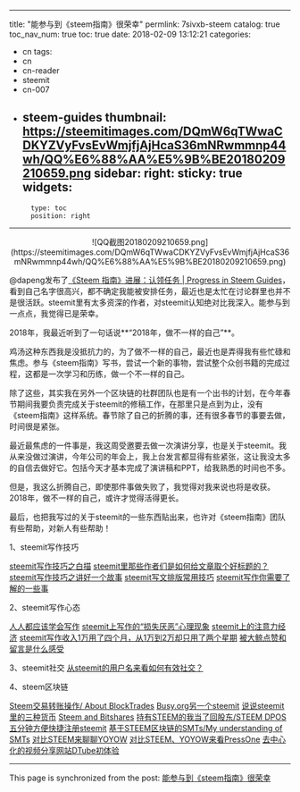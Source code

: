 
---
title: "能参与到《steem指南》很荣幸"
permlink: 7sivxb-steem
catalog: true
toc_nav_num: true
toc: true
date: 2018-02-09 13:12:21
categories:
- cn
tags:
- cn
- cn-reader
- steemit
- cn-007
- steem-guides
thumbnail: https://steemitimages.com/DQmW6qTWwaCDKYZVyFvsEvWmjfjAjHcaS36mNRwmmnp44wh/QQ%E6%88%AA%E5%9B%BE20180209210659.png
sidebar:
    right:
        sticky: true
widgets:
    -
        type: toc
        position: right
---


<center>![QQ截图20180209210659.png](https://steemitimages.com/DQmW6qTWwaCDKYZVyFvsEvWmjfjAjHcaS36mNRwmmnp44wh/QQ%E6%88%AA%E5%9B%BE20180209210659.png)</center>

@dapeng发布了[《Steem 指南》进展：认领任务 | Progress in Steem Guides](https://steemit.com/cn/@dapeng/steem-guides-claim-tasks)，看到自己名字很高兴，都不确定我能被安排任务，最近也是太忙在讨论群里也并不是很活跃。steemit里有太多资深的作者，对steemit认知绝对比我深入。能参与到一点点，我觉得已是荣幸。

2018年，我最近听到了一句话说**“2018年，做不一样的自己”**。

鸡汤这种东西我是没抵抗力的，为了做不一样的自己，最近也是弄得我有些忙碌和焦虑。参与《steem指南》写书，尝试一个新的事物，尝试整个众创书籍的完成过程，这都是一次学习和历练，做一个不一样的自己。

除了这些，其实我在另外一个区块链的社群团队也是有一个出书的计划，在今年春节期间我要负责完成关于steemit的修稿工作，在那里只是点到为止，没有《steem指南》这样系统。春节除了自己的折腾的事，还有很多春节的事要去做，时间很是紧张。

最近最焦虑的一件事是，我这周受邀要去做一次演讲分享，也是关于steemit。我从来没做过演讲，今年公司的年会上，我上台发言都显得有些紧张，这让我没太多的自信去做好它。包括今天才基本完成了演讲稿和PPT，给我熟悉的时间也不多。

但是，我这么折腾自己，即使那件事做失败了，我觉得对我来说也将是收获。2018年，做不一样的自己，或许才觉得活得更长。

最后，也把我写过的关于steemit的一些东西贴出来，也许对《steem指南》团队有些帮助，对新人有些帮助！

1、steemit写作技巧

[steemit写作技巧之白描](https://steemit.com/cn/@yellowbird/3whpem)
[steemit里那些作者们是如何给文章取个好标题的？](https://steemit.com/cn/@yellowbird/tkrqo-steemit)
[steemit写作技巧之讲好一个故事](https://steemit.com/cn/@yellowbird/5w3vc3)
[steemit写文排版常用技巧](https://steemit.com/cn/@yellowbird/3aeewa-steemit)
[steemit写作你需要了解的一些事](https://steemit.com/cn/@yellowbird/steemit-about-steemit-writing)

2、steemit写作心态

[人人都应该学会写作](https://steemit.com/cn/@yellowbird/7scg15)
[steemit上写作的“损失厌恶”心理现象](https://steemit.com/cn/@yellowbird/3cbscb-steemit)
[steemit上的注意力经济](https://steemit.com/cn/@yellowbird/7dqts1-steemit)
[steemit写作收入1万用了四个月，从1万到2万却只用了两个星期](https://steemit.com/cn/@yellowbird/steemit-1-1-2)
[被大鲸点赞和留言是什么感受](https://steemit.com/cn/@yellowbird/6x8mv3)

3、steemit社交
[从steemit的用户名来看如何有效社交？](https://steemit.com/cn/@yellowbird/5feqm8-steemit)

4、steem区块链

[Steem交易转账操作/ About BlockTrades](https://steemit.com/cn/@yellowbird/steem-about-blocktrades)
[Busy.org另一个steemit](https://mp.weixin.qq.com/s/cf4Zw5F7mC-Jf5cIw85zZg)
[说说steemit里的三种货币](https://mp.weixin.qq.com/s/HbGRlVXE-I5omUB_cgpAkw)
[Steem and Bitshares](https://steemit.com/cn/@yellowbird/steem-and-bitshares)
[持有STEEM的我当了回股东/STEEM DPOS](https://steemit.com/cn/@yellowbird/steem-steem-dpos)
[五分钟方便快捷注册steemit](http://mp.weixin.qq.com/s/BEjXJxxfNq1J05xg5Wf95g)
[基于STEEM区块链的SMTs/My understanding of SMTs](https://steemit.com/cn/@yellowbird/steem-smts-my-understanding-of-smts)
[对比STEEM来聊聊YOYOW](https://steemit.com/cn/@yellowbird/steem-yoyow)
[对比STEEM、YOYOW来看PressOne](https://steemit.com/cn/@yellowbird/steem-yoyow-pressone)
[去中心化的视频分享网站DTube初体验](https://steemit.com/cn/@yellowbird/dtube)

- - -

This page is synchronized from the post: [能参与到《steem指南》很荣幸](https://steemit.com/@yellowbird/7sivxb-steem)
